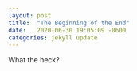 ```yaml
---
layout: post
title:  "The Beginning of the End"
date:   2020-06-30 19:05:09 -0600
categories: jekyll update
---
```


What the heck?
